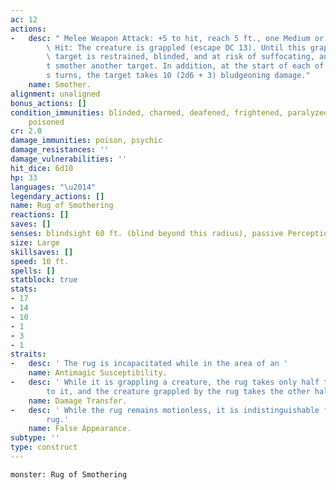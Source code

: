 ```yaml
---
ac: 12
actions:
-   desc: " Melee Weapon Attack: +5 to hit, reach 5 ft., one Medium or smaller creature.\
        \ Hit: The creature is grappled (escape DC 13). Until this grapple ends, the\
        \ target is restrained, blinded, and at risk of suffocating, and the rug can\u2019\
        t smother another target. In addition, at the start of each of the target\u2019\
        s turns, the target takes 10 (2d6 + 3) bludgeoning damage."
    name: Smother.
alignment: unaligned
bonus_actions: []
condition_immunities: blinded, charmed, deafened, frightened, paralyzed, petrified,
    poisoned
cr: 2.0
damage_immunities: poison, psychic
damage_resistances: ''
damage_vulnerabilities: ''
hit_dice: 6d10
hp: 33
languages: "\u2014"
legendary_actions: []
name: Rug of Smothering
reactions: []
saves: []
senses: blindsight 60 ft. (blind beyond this radius), passive Perception 6
size: Large
skillsaves: []
speed: 10 ft.
spells: []
statblock: true
stats:
- 17
- 14
- 10
- 1
- 3
- 1
straits:
-   desc: ' The rug is incapacitated while in the area of an '
    name: Antimagic Susceptibility.
-   desc: ' While it is grappling a creature, the rug takes only half the damage dealt
        to it, and the creature grappled by the rug takes the other half.'
    name: Damage Transfer.
-   desc: ' While the rug remains motionless, it is indistinguishable from a normal
        rug.'
    name: False Appearance.
subtype: ''
type: construct
---
```

```statblock
monster: Rug of Smothering
```